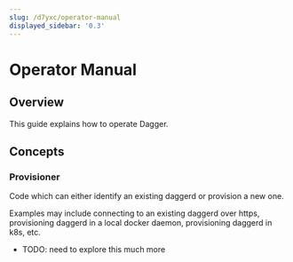 ```yaml
---
slug: /d7yxc/operator-manual
displayed_sidebar: '0.3'
---
```


# Operator Manual

## Overview

This guide explains how to operate Dagger.

## Concepts

### Provisioner

Code which can either identify an existing daggerd or provision a new one.

Examples may include connecting to an existing daggerd over https, provisioning daggerd in a local
docker daemon, provisioning daggerd in k8s, etc.

- TODO: need to explore this much more
